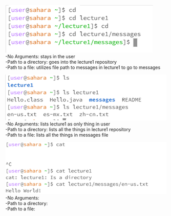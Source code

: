 ![Image](cd_portion.PNG)      
-No Arguments:  stays in the user  
-Path to a directory:  goes into the lecture1 repository  
-Path to a file: utilizes file path to messages in lecture1 to go to messages  


![Image](ls_portion.PNG)     
-No Arguments: lists lecture1 as only thing in user    
-Path to a directory: lists all the things in lecture1 repository    
-Path to a file: lists all the things in messages file    




![Image](cat_portion.PNG)  
-No Arguments:   
-Path to a directory:  
-Path to a file:  
